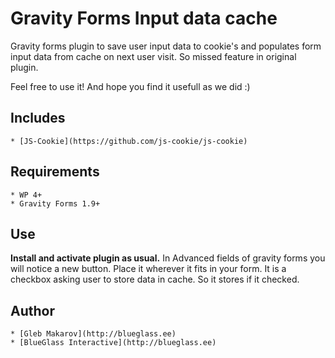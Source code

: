 # Gravity Forms Input data cache
Gravity forms plugin to save user input data to cookie's and populates form input data from cache on next user visit. 
So missed feature in original plugin.

Feel free to use it!
And hope you find it usefull as we did :)


## Includes
	
	* [JS-Cookie](https://github.com/js-cookie/js-cookie)


## Requirements

  	* WP 4+
  	* Gravity Forms 1.9+

## Use
  
**Install and activate plugin as usual.**
In Advanced fields of gravity forms you will notice a new button. Place it wherever it fits in your form.
It is a checkbox asking user to store data in cache. So it stores if it checked. 

## Author
	* [Gleb Makarov](http://blueglass.ee)
	* [BlueGlass Interactive](http://blueglass.ee)